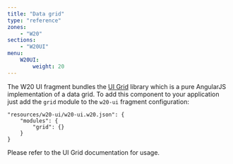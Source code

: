 ```yaml
---
title: "Data grid"
type: "reference"
zones:
    - "W20"
sections:
    - "W20UI"
menu:
    W20UI:
        weight: 20
---
```


The W20 UI fragment bundles the [UI Grid](http://ui-grid.info/) library which is a pure AngularJS implementation of
a data grid. To add this component to your application just add the `grid` module to the `w20-ui` fragment configuration:

    "resources/w20-ui/w20-ui.w20.json": {
        "modules": {
            "grid": {}
        }
    }

Please refer to the UI Grid documentation for usage.